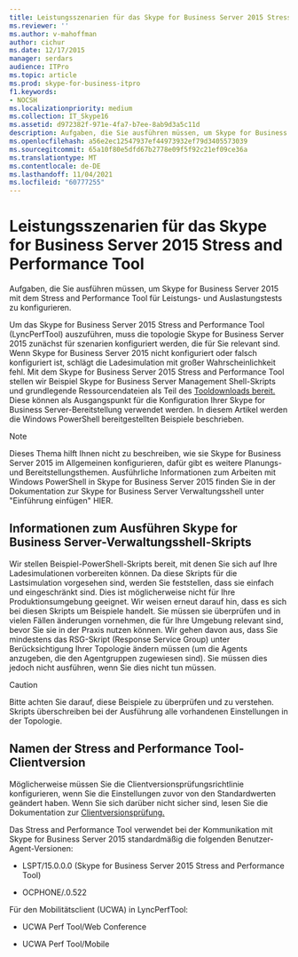 ```yaml
---
title: Leistungsszenarien für das Skype for Business Server 2015 Stress and Performance Tool
ms.reviewer: ''
ms.author: v-mahoffman
author: cichur
ms.date: 12/17/2015
manager: serdars
audience: ITPro
ms.topic: article
ms.prod: skype-for-business-itpro
f1.keywords:
- NOCSH
ms.localizationpriority: medium
ms.collection: IT_Skype16
ms.assetid: d972382f-971e-4fa7-b7ee-8ab9d3a5c11d
description: Aufgaben, die Sie ausführen müssen, um Skype for Business Server 2015 mit dem Stress and Performance Tool für Leistungs- und Auslastungstests zu konfigurieren.
ms.openlocfilehash: a56e2ec12547937ef44973932ef79d3405573039
ms.sourcegitcommit: 65a10f80e5dfd67b2778e09f5f92c21ef09ce36a
ms.translationtype: MT
ms.contentlocale: de-DE
ms.lasthandoff: 11/04/2021
ms.locfileid: "60777255"
---
```

# <a name="performance-scenarios-for-the-skype-for-business-server-2015-stress-and-performance-tool"></a>Leistungsszenarien für das Skype for Business Server 2015 Stress and Performance Tool
 
Aufgaben, die Sie ausführen müssen, um Skype for Business Server 2015 mit dem Stress and Performance Tool für Leistungs- und Auslastungstests zu konfigurieren.
  
Um das Skype for Business Server 2015 Stress and Performance Tool (LyncPerfTool) auszuführen, muss die topologie Skype for Business Server 2015 zunächst für szenarien konfiguriert werden, die für Sie relevant sind. Wenn Skype for Business Server 2015 nicht konfiguriert oder falsch konfiguriert ist, schlägt die Ladesimulation mit großer Wahrscheinlichkeit fehl. Mit dem Skype for Business Server 2015 Stress and Performance Tool stellen wir Beispiel Skype for Business Server Management Shell-Skripts und grundlegende Ressourcendateien als Teil des [Tooldownloads bereit.](https://www.microsoft.com/download/details.aspx?id=50367) Diese können als Ausgangspunkt für die Konfiguration Ihrer Skype for Business Server-Bereitstellung verwendet werden. In diesem Artikel werden die Windows PowerShell bereitgestellten Beispiele beschrieben.
  
> [!NOTE]
> Dieses Thema hilft Ihnen nicht zu beschreiben, wie sie Skype for Business Server 2015 im Allgemeinen konfigurieren, dafür gibt es weitere Planungs- und Bereitstellungsthemen. Ausführliche Informationen zum Arbeiten mit Windows PowerShell in Skype for Business Server 2015 finden Sie in der Dokumentation zur Skype for Business Server Verwaltungsshell unter "Einführung einfügen" HIER. 
  
## <a name="about-running-skype-for-business-server-management-shell-scripts"></a>Informationen zum Ausführen Skype for Business Server-Verwaltungsshell-Skripts

Wir stellen Beispiel-PowerShell-Skripts bereit, mit denen Sie sich auf Ihre Ladesimulationen vorbereiten können. Da diese Skripts für die Lastsimulation vorgesehen sind, werden Sie feststellen, dass sie einfach und eingeschränkt sind. Dies ist möglicherweise nicht für Ihre Produktionsumgebung geeignet. Wir weisen erneut darauf hin, dass es sich bei diesen Skripts um Beispiele handelt. Sie müssen sie überprüfen und in vielen Fällen änderungen vornehmen, die für Ihre Umgebung relevant sind, bevor Sie sie in der Praxis nutzen können. Wir gehen davon aus, dass Sie mindestens das RSG-Skript (Response Service Group) unter Berücksichtigung Ihrer Topologie ändern müssen (um die Agents anzugeben, die den Agentgruppen zugewiesen sind). Sie müssen dies jedoch nicht ausführen, wenn Sie dies nicht tun müssen.
  
> [!CAUTION]
> Bitte achten Sie darauf, diese Beispiele zu überprüfen und zu verstehen. Skripts überschreiben bei der Ausführung alle vorhandenen Einstellungen in der Topologie. 
  
## <a name="stress-and-performance-tool-client-version-names"></a>Namen der Stress and Performance Tool-Clientversion

Möglicherweise müssen Sie die Clientversionsprüfungsrichtlinie konfigurieren, wenn Sie die Einstellungen zuvor von den Standardwerten geändert haben. Wenn Sie sich darüber nicht sicher sind, lesen Sie die Dokumentation zur [Clientversionsprüfung.](/previous-versions/office/lync-server-2013/lync-server-2013-view-client-version-policy-rules)
  
Das Stress and Performance Tool verwendet bei der Kommunikation mit Skype for Business Server 2015 standardmäßig die folgenden Benutzer-Agent-Versionen:
  
- LSPT/15.0.0.0 (Skype for Business Server 2015 Stress and Performance Tool)
    
- OCPHONE/.0.522
    
Für den Mobilitätsclient (UCWA) in LyncPerfTool:
  
- UCWA Perf Tool/Web Conference
    
- UCWA Perf Tool/Mobile
